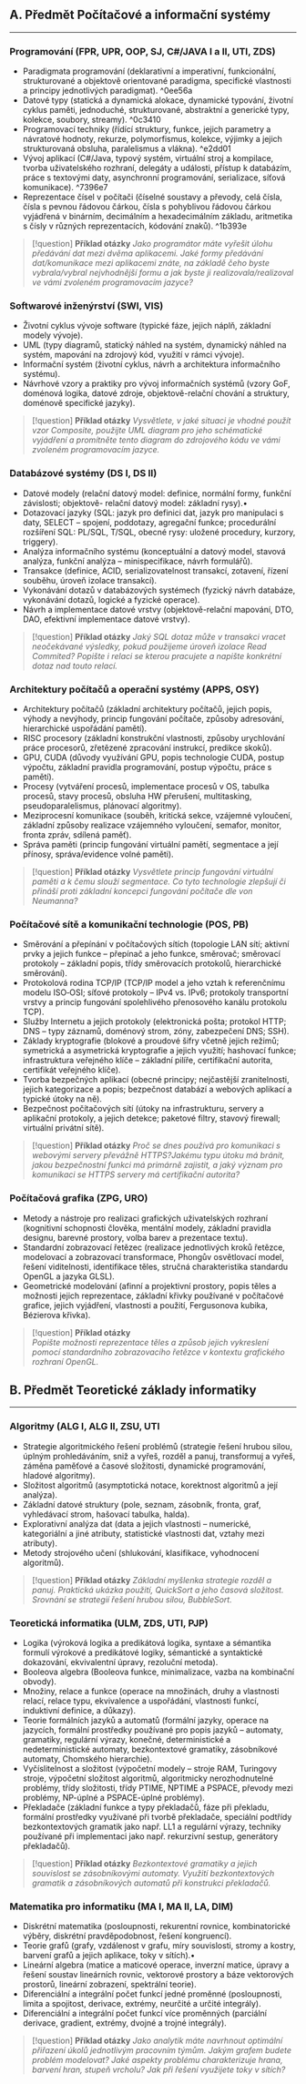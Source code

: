 
## A. Předmět Počítačové a informační systémy
___
### Programování (FPR, UPR, OOP, SJ, C#/JAVA I a II, UTI, ZDS)

- Paradigmata programování (deklarativní a imperativní, funkcionální, strukturované a objektově orientované paradigma, specifické vlastnosti a principy jednotlivých paradigmat). ^0ee56a
- Datové typy (statická a dynamická alokace, dynamické typování, životní cyklus paměti, jednoduché, strukturované, abstraktní a generické typy, kolekce, soubory, streamy). ^0c3410
- Programovací techniky (řídící struktury, funkce, jejich parametry a návratové hodnoty, rekurze, polymorfismus, kolekce, výjimky a jejich strukturovaná obsluha, paralelismus a vlákna). ^e2dd01
- Vývoj aplikací (C#/Java, typový systém, virtuální stroj a kompilace, tvorba uživatelského rozhraní, delegáty a události, přístup k databázím, práce s textovými daty, asynchronní programování, serializace, síťová komunikace). ^7396e7
- Reprezentace čísel v počítači (číselné soustavy a převody, celá čísla, čísla s pevnou řádovou čárkou, čísla s pohyblivou řádovou čárkou vyjádřená v binárním, decimálním a hexadecimálním základu, aritmetika s čísly v různých reprezentacích, kódování znaků). ^1b393e


> [!question] __Příklad otázky__
> *Jako programátor máte vyřešit úlohu předávání dat mezi dvěma aplikacemi. Jaké formy předávání dat/komunikace mezi aplikacemi znáte, na základě čeho byste vybrala/vybral nejvhodnější formu a jak byste ji realizovala/realizoval ve vámi zvoleném programovacím jazyce?*


### Softwarové inženýrství (SWI, VIS)

- Životní cyklus vývoje software (typické fáze, jejich náplň, základní modely vývoje).
- UML (typy diagramů, statický náhled na systém, dynamický náhled na systém, mapování na zdrojový kód, využití v rámci vývoje).
- Informační systém (životní cyklus, návrh a architektura informačního systému).
- Návrhové vzory a praktiky pro vývoj informačních systémů (vzory GoF, doménová logika, datové zdroje, objektově-relační chování a struktury, doménově specifické jazyky).

> [!question] __Příklad otázky__ 
> *Vysvětlete, v jaké situaci je vhodné použít vzor Composite, použijte UML diagram pro jeho schématické vyjádření a promítněte tento diagram do zdrojového kódu ve vámi zvoleném programovacím jazyce.*

### Databázové systémy (DS I, DS II)

- Datové modely (relační datový model: definice, normální formy, funkční závislosti; objektově- relační datový model: základní rysy).•
- Dotazovací jazyky (SQL: jazyk pro definici dat, jazyk pro manipulaci s daty, SELECT – spojení, poddotazy, agregační funkce; procedurální rozšíření SQL: PL/SQL, T/SQL, obecné rysy: uložené procedury, kurzory, triggery).
- Analýza informačního systému (konceptuální a datový model, stavová analýza, funkční analýza – minispecifikace, návrh formulářů).
- Transakce (definice, ACID, serializovatelnost transakcí, zotavení, řízení souběhu, úroveň izolace transakcí).
- Vykonávání dotazů v databázových systémech (fyzický návrh databáze, vykonávání dotazů, logické a fyzické operace).
- Návrh a implementace datové vrstvy (objektově-relační mapování, DTO, DAO, efektivní implementace datové vrstvy).

> [!question] __Příklad otázky__ 
> *Jaký SQL dotaz může v transakci vracet neočekávané výsledky, pokud použijeme úroveň izolace Read Commited? Popište i relaci se kterou pracujete a napište konkrétní dotaz nad touto relací.*


### Architektury počítačů a operační systémy (APPS, OSY)

- Architektury počítačů (základní architektury počítačů, jejich popis, výhody a nevýhody, princip fungování počítače, způsoby adresování, hierarchické uspořádání pamětí).
- RISC procesory (základní konstrukční vlastnosti, způsoby urychlování práce procesorů, zřetězené zpracování instrukcí, predikce skoků).
- GPU, CUDA (důvody využívání GPU, popis technologie CUDA, postup výpočtu, základní pravidla programování, postup výpočtu, práce s pamětí).
- Procesy (vytváření procesů, implementace procesů v OS, tabulka procesů, stavy procesů, obsluha HW přerušení, multitasking, pseudoparalelismus, plánovací algoritmy).
- Meziprocesní komunikace (souběh, kritická sekce, vzájemné vyloučení, základní způsoby realizace vzájemného vyloučení, semafor, monitor, fronta zpráv, sdílená paměť).
- Správa paměti (princip fungování virtuální pamětí, segmentace a její přínosy, správa/evidence volné paměti).

> [!question] __Příklad otázky__ 
> *Vysvětlete princip fungování virtuální paměti a k čemu slouží segmentace. Co tyto technologie zlepšují či přináší proti základní koncepci fungování počítače dle von Neumanna?*


### Počítačové sítě a komunikační technologie (POS, PB)

- Směrování a přepínání v počítačových sítích (topologie LAN sítí; aktivní prvky a jejich funkce – přepínač a jeho funkce, směrovač; směrovací protokoly – základní popis, třídy směrovacích protokolů, hierarchické směrování).
- Protokolová rodina TCP/IP (TCP/IP model a jeho vztah k referenčnímu modelu ISO‐OSI; síťové protokoly – IPv4 vs. IPv6; protokoly transportní vrstvy a princip fungování spolehlivého přenosového kanálu protokolu TCP).
- Služby Internetu a jejich protokoly (elektronická pošta; protokol HTTP; DNS – typy záznamů, doménový strom, zóny, zabezpečení DNS; SSH).
- Základy kryptografie (blokové a proudové šifry včetně jejich režimů; symetrická a asymetrická kryptografie a jejich využití; hashovací funkce; infrastruktura veřejného klíče – základní pilíře, certifikační autorita, certifikát veřejného klíče).
- Tvorba bezpečných aplikací (obecné principy; nejčastější zranitelnosti, jejich kategorizace a popis; bezpečnost databází a webových aplikací a typické útoky na ně).
- Bezpečnost počítačových sítí (útoky na infrastrukturu, servery a aplikační protokoly, a jejich detekce; paketové filtry, stavový firewall; virtuální privátní sítě).

>[!question] __Příklad otázky__ 
>*Proč se dnes používá pro komunikaci s webovými servery převážně HTTPS?Jakému typu útoku má bránit, jakou bezpečnostní funkci má primárně zajistit, a jaký význam pro komunikaci se HTTPS servery má certifikační autorita?*


### Počítačová grafika (ZPG, URO)
- Metody a nástroje pro realizaci grafických uživatelských rozhraní (kognitivní schopnosti člověka, mentální modely, základní pravidla designu, barevné prostory, volba barev a prezentace textu).
- Standardní zobrazovací řetězec (realizace jednotlivých kroků řetězce, modelovací a zobrazovací transformace, Phongův osvětlovací model, řešení viditelnosti, identifikace těles, stručná charakteristika standardu OpenGL a jazyka GLSL).
- Geometrické modelování (afinní a projektivní prostory, popis těles a možnosti jejich reprezentace, základní křivky používané v počítačové grafice, jejich vyjádření, vlastnosti a použití, Fergusonova kubika, Bézierova křivka).

>[!question] __Příklad otázky__  
>*Popište možnosti reprezentace těles a způsob jejich vykreslení pomocí standardního zobrazovacího řetězce v kontextu grafického rozhraní OpenGL.*

## B. Předmět Teoretické základy informatiky
___

### Algoritmy (ALG I, ALG II, ZSU, UTI

- Strategie algoritmického řešení problémů (strategie řešení hrubou silou, úplným prohledáváním, sniž a vyřeš, rozděl a panuj, transformuj a vyřeš, záměna paměťové a časové složitosti, dynamické programování, hladové algoritmy).
- Složitost algoritmů (asymptotická notace, korektnost algoritmů a její analýza). 
- Základní datové struktury (pole, seznam, zásobník, fronta, graf, vyhledávací strom, hašovací tabulka, halda).
- Explorativní analýza dat (data a jejich vlastnosti – numerické, kategoriální a jiné atributy, statistické vlastnosti dat, vztahy mezi atributy). 
- Metody strojového učení (shlukování, klasifikace, vyhodnocení algoritmů).

> [!question] __Příklad otázky__ 
> *Základní myšlenka strategie rozděl a panuj. Praktická ukázka použití, QuickSort a jeho časová složitost. Srovnání se strategií řešení hrubou silou, BubbleSort.*


### Teoretická informatika (ULM, ZDS, UTI, PJP)

- Logika (výroková logika a predikátová logika, syntaxe a sémantika formulí výrokové a predikátové logiky, sémantické a syntaktické dokazování, ekvivalentní úpravy, rezoluční metoda).
- Booleova algebra (Booleova funkce, minimalizace, vazba na kombinační obvody).
- Množiny, relace a funkce (operace na množinách, druhy a vlastnosti relací, relace typu, ekvivalence a uspořádání, vlastnosti funkcí, induktivní definice, a důkazy).
- Teorie formálních jazyků a automatů (formální jazyky, operace na jazycích, formální prostředky používané pro popis jazyků – automaty, gramatiky, regulární výrazy, konečné, deterministické a nedeterministické automaty, bezkontextové gramatiky, zásobníkové automaty, Chomského hierarchie).
- Vyčíslitelnost a složitost (výpočetní modely – stroje RAM, Turingovy stroje, výpočetní složitost algoritmů, algoritmicky nerozhodnutelné problémy, třídy složitosti, třídy PTIME, NPTIME a PSPACE, převody mezi problémy, NP-úplné a PSPACE-úplné problémy).
- Překladače (základní funkce a typy překladačů, fáze při překladu, formální prostředky využívané při tvorbě překladače, speciální podtřídy bezkontextových gramatik jako např. LL1 a regulární výrazy, techniky používané při implementaci jako např. rekurzivní sestup, generátory překladačů).

>[!question] __Příklad otázky__ 
>*Bezkontextové gramatiky a jejich souvislost se zásobníkovými automaty. Využití bezkontextových gramatik a zásobníkových automatů při konstrukci překladačů.*


### Matematika pro informatiku (MA I, MA II, LA, DIM)

- Diskrétní matematika (posloupnosti, rekurentní rovnice, kombinatorické výběry, diskrétní pravděpodobnost, řešení kongruencí).
- Teorie grafů (grafy, vzdálenost v grafu, míry souvislosti, stromy a kostry, barvení grafů a jejich aplikace, toky v sítích).•
- Lineární algebra (matice a maticové operace, inverzní matice, úpravy a řešení soustav lineárních rovnic, vektorové prostory a báze vektorových prostorů, lineární zobrazení, spektrální teorie).
- Diferenciální a integrální počet funkcí jedné proměnné (posloupnosti, limita a spojitost, derivace, extrémy, neurčité a určité integrály).
- Diferenciální a integrální počet funkcí více proměnných (parciální derivace, gradient, extrémy, dvojné a trojné integrály).

>[!question] __Příklad otázky__ 
>*Jako analytik máte navrhnout optimální přiřazení úkolů jednotlivým pracovním týmům. Jakým grafem budete problém modelovat? Jaké aspekty problému charakterizuje hrana, barvení hran, stupeň vrcholu? Jak při řešení využijete toky v sítích?*
